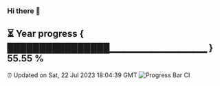 ### Hi there 👋
⏳ Year progress { ████████████████▁▁▁▁▁▁▁▁▁▁▁▁▁▁ } 55.55 %
---
⏰ Updated on Sat, 22 Jul 2023 18:04:39 GMT
![Progress Bar CI](https://github.com/Moyi321/Moyi321/workflows/Progress%20Bar%20CI/badge.svg)
